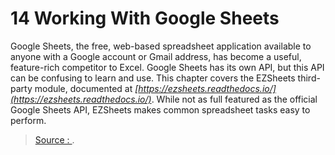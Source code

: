 14 Working With Google Sheets
===
Google Sheets, the free, web-based spreadsheet application available to anyone with a Google account or Gmail address, has become a useful, feature-rich competitor to Excel. Google Sheets has its own API, but this API can be confusing to learn and use. This chapter covers the EZSheets third-party module, documented at  _[https://ezsheets.readthedocs.io/](https://ezsheets.readthedocs.io/)_. While not as full featured as the official Google Sheets API, EZSheets makes common spreadsheet tasks easy to perform.



> [Source : ](https://automatetheboringstuff.com/2e/chapter14/).
<!--stackedit_data:
eyJoaXN0b3J5IjpbLTE4MDQ4Mzc2MzMsNDgwNjk2NTgxXX0=
-->